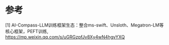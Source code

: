 


# 参考

[1] AI-Compass-LLM训练框架生态：整合ms-swift、Unsloth、Megatron-LM等核心框架，PEFT训练, https://mp.weixin.qq.com/s/uGRGzpfJv8Xy4wN4hgvYXQ